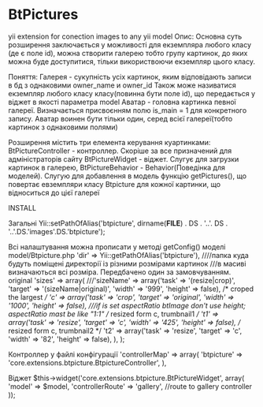 BtPictures
==========

yii extension for conection images to any yii model
Опис:
Основна суть розширення заключається у можливості для екземпляра любого класу (де є поле id), можна створити
галерею тобто групу картинок, до яких можна буде доступитися, тільки використвоючи екземпляр цього класу.

Поняття:
Галерея - сукупність усіх картинок, яким відповідають записи в бд з однаковими owner_name и owner_id
        Також може називатися екземпляр любого класу класу(повинна бути поле id), що передається у віджет в якості параметра model
Аватар - головна картинка певної галереї. Визначається присвоєнням полю is_main = 1 для конкретного запису.
         Аватар воинен бути тільки один, серед всієї галереї(тобто картинок з однаковими полями)
 


Розширення містить три елемента керування куартинками:
BtPictureController  - контроллер. Скоріше за все призначений для адміністраторів сайту
BtPictureWidget      - віджет. Слугує для загрузки картинок в галерею,
BtPictureBehavior    - Behavior(Поведінка для моделей). Слугую для добавлення в модель функцію getPictures(), 
                       що повертає евземпляри класу Btpicture для кожної картинки, що відноситься до цієї галереї 

INSTALL

Загальні 
Yii::setPathOfAlias('btpicture', dirname(__FILE__) . DS . '..'. DS . '..'.DS.'images'.DS.'btpicture');

Всі налаштування можна прописати у методі getConfig() моделі model/Btpicture.php 
 'dir' => Yii::getPathOfAlias('btpicture'), ////папка куда будуть поміщені директорії із різними розмірами картинок
            ///в масиві визначаються всі розміра. Передбачено один за замовчуванням. original
            'sizes' => array(
                ///'sizeName' =>  array('task' => '(resize|crop)', 'target' => '(sizeName|original)', 'width' => '999', 'height' => false),
                /* croped the largest */
                'c' => array('task' => 'crop', 'target' => 'original', 'width' => '1000', 'height' => false), ///if is set aspectRatio btImage don't use height; aspectRatio mast be like "1:1"
                /* resized form c, trumbnail1 */
                't1' => array('task' => 'resize', 'target' => 'c', 'width' => '425', 'height' => false),
                /* resized form c, trumbnail2 */
                't2' => array('task' => 'resize', 'target' => 'c', 'width' => '82', 'height' => false),
            ),
        );

Контроллер
  у файлі конфігурації
  'controllerMap' => array(
        'btpicture' => 'core.extensions.btpicture.BtpictureController',
    ),

Віджет
$this->widget('core.extensions.btpicture.BtPictureWidget', array(
    'model' => $model,
    'controllerRoute' => 'gallery', //route to gallery controller
));




